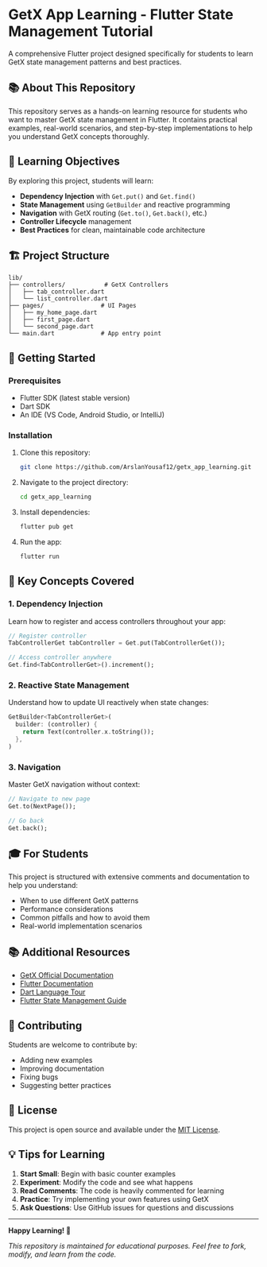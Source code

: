 # GetX App Learning - Flutter State Management Tutorial

A comprehensive Flutter project designed specifically for students to learn GetX state management patterns and best practices.

## 📚 About This Repository

This repository serves as a hands-on learning resource for students who want to master GetX state management in Flutter. It contains practical examples, real-world scenarios, and step-by-step implementations to help you understand GetX concepts thoroughly.

## 🎯 Learning Objectives

By exploring this project, students will learn:

- **Dependency Injection** with `Get.put()` and `Get.find()`
- **State Management** using `GetBuilder` and reactive programming
- **Navigation** with GetX routing (`Get.to()`, `Get.back()`, etc.)
- **Controller Lifecycle** management
- **Best Practices** for clean, maintainable code architecture

## 🏗️ Project Structure

```
lib/
├── controllers/           # GetX Controllers
│   ├── tab_controller.dart
│   └── list_controller.dart
├── pages/                # UI Pages
│   ├── my_home_page.dart
│   ├── first_page.dart
│   └── second_page.dart
└── main.dart             # App entry point
```

## 🚀 Getting Started

### Prerequisites
- Flutter SDK (latest stable version)
- Dart SDK
- An IDE (VS Code, Android Studio, or IntelliJ)

### Installation
1. Clone this repository:
   ```bash
   git clone https://github.com/ArslanYousaf12/getx_app_learning.git
   ```

2. Navigate to the project directory:
   ```bash
   cd getx_app_learning
   ```

3. Install dependencies:
   ```bash
   flutter pub get
   ```

4. Run the app:
   ```bash
   flutter run
   ```

## 📖 Key Concepts Covered

### 1. Dependency Injection
Learn how to register and access controllers throughout your app:
```dart
// Register controller
TabControllerGet tabController = Get.put(TabControllerGet());

// Access controller anywhere
Get.find<TabControllerGet>().increment();
```

### 2. Reactive State Management
Understand how to update UI reactively when state changes:
```dart
GetBuilder<TabControllerGet>(
  builder: (controller) {
    return Text(controller.x.toString());
  },
)
```

### 3. Navigation
Master GetX navigation without context:
```dart
// Navigate to new page
Get.to(NextPage());

// Go back
Get.back();
```

## 🎓 For Students

This project is structured with extensive comments and documentation to help you understand:
- When to use different GetX patterns
- Performance considerations
- Common pitfalls and how to avoid them
- Real-world implementation scenarios

## 📚 Additional Resources

- [GetX Official Documentation](https://github.com/jonataslaw/getx)
- [Flutter Documentation](https://docs.flutter.dev/)
- [Dart Language Tour](https://dart.dev/guides/language/language-tour)
- [Flutter State Management Guide](https://docs.flutter.dev/development/data-and-backend/state-mgmt)

## 🤝 Contributing

Students are welcome to contribute by:
- Adding new examples
- Improving documentation
- Fixing bugs
- Suggesting better practices

## 📝 License

This project is open source and available under the [MIT License](LICENSE).

## 💡 Tips for Learning

1. **Start Small**: Begin with basic counter examples
2. **Experiment**: Modify the code and see what happens
3. **Read Comments**: The code is heavily commented for learning
4. **Practice**: Try implementing your own features using GetX
5. **Ask Questions**: Use GitHub issues for questions and discussions

---

**Happy Learning! 🚀**

*This repository is maintained for educational purposes. Feel free to fork, modify, and learn from the code.*
